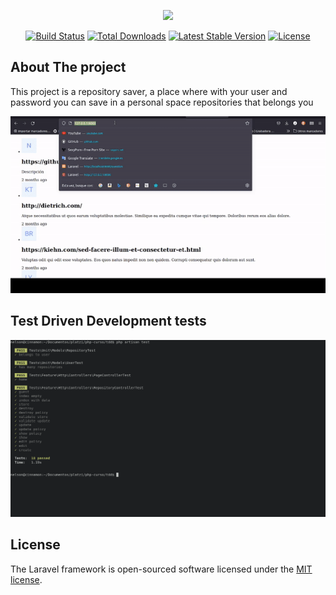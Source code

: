<p align="center"><a href="https://laravel.com" target="_blank"><img src="https://raw.githubusercontent.com/laravel/art/master/logo-lockup/5%20SVG/2%20CMYK/1%20Full%20Color/laravel-logolockup-cmyk-red.svg" width="400"></a></p>

<p align="center">
<a href="https://travis-ci.org/laravel/framework"><img src="https://travis-ci.org/laravel/framework.svg" alt="Build Status"></a>
<a href="https://packagist.org/packages/laravel/framework"><img src="https://img.shields.io/packagist/dt/laravel/framework" alt="Total Downloads"></a>
<a href="https://packagist.org/packages/laravel/framework"><img src="https://img.shields.io/packagist/v/laravel/framework" alt="Latest Stable Version"></a>
<a href="https://packagist.org/packages/laravel/framework"><img src="https://img.shields.io/packagist/l/laravel/framework" alt="License"></a>
</p>

## About The project

<p>This project is a repository saver, a place where with your user and password you can save in a personal space repositories that belongs you</p>

<img src="https://raw.githubusercontent.com/cinnamon17/repository-handler/master/ezgif.com-gif-maker.gif">

## Test Driven Development tests

<img src="https://raw.githubusercontent.com/cinnamon17/repository-handler/master/TDD.png">

## License

The Laravel framework is open-sourced software licensed under the [MIT license](https://opensource.org/licenses/MIT).
